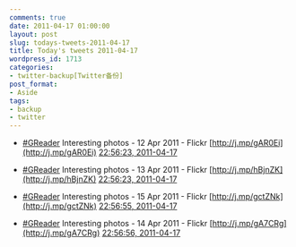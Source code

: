 ```yaml
---
comments: true
date: 2011-04-17 01:00:00
layout: post
slug: todays-tweets-2011-04-17
title: Today's tweets 2011-04-17
wordpress_id: 1713
categories:
- twitter-backup[Twitter备份]
post_format:
- Aside
tags:
- backup
- twitter
---
```





  * [#GReader](http://search.twitter.com/search?q=%23GReader) Interesting photos - 12 Apr 2011 - Flickr [http://j.mp/gAR0Ei](http://j.mp/gAR0Ei) [22:56:23, 2011-04-17](http://twitter.com/gfrog/statuses/59631294665064448)





  * [#GReader](http://search.twitter.com/search?q=%23GReader) Interesting photos - 13 Apr 2011 - Flickr [http://j.mp/hBjnZK](http://j.mp/hBjnZK) [22:56:23, 2011-04-17](http://twitter.com/gfrog/statuses/59631296216956928)





  * [#GReader](http://search.twitter.com/search?q=%23GReader) Interesting photos - 15 Apr 2011 - Flickr [http://j.mp/gctZNk](http://j.mp/gctZNk) [22:56:55, 2011-04-17](http://twitter.com/gfrog/statuses/59631431810428928)





  * [#GReader](http://search.twitter.com/search?q=%23GReader) Interesting photos - 14 Apr 2011 - Flickr [http://j.mp/gA7CRg](http://j.mp/gA7CRg) [22:56:56, 2011-04-17](http://twitter.com/gfrog/statuses/59631433362325504)




